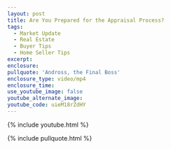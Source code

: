 ```yaml
---
layout: post
title: Are You Prepared for the Appraisal Process?
tags:
  - Market Update
  - Real Estate
  - Buyer Tips
  - Home Seller Tips
excerpt:
enclosure:
pullquote: 'Andross, the Final Boss'
enclosure_type: video/mp4
enclosure_time:
use_youtube_image: false
youtube_alternate_image:
youtube_code: uieM18rZdHY
---
```

{% include youtube.html %}

{% include pullquote.html %}
